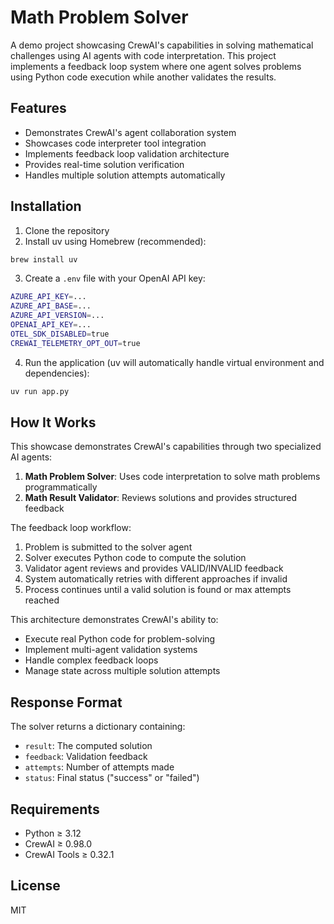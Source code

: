 # Math Problem Solver

A demo project showcasing CrewAI's capabilities in solving mathematical challenges using AI agents with code interpretation. This project implements a feedback loop system where one agent solves problems using Python code execution while another validates the results.

## Features

- Demonstrates CrewAI's agent collaboration system
- Showcases code interpreter tool integration
- Implements feedback loop validation architecture
- Provides real-time solution verification
- Handles multiple solution attempts automatically

## Installation

1. Clone the repository
2. Install uv using Homebrew (recommended):
```bash
brew install uv
```

3. Create a `.env` file with your OpenAI API key:
```bash
AZURE_API_KEY=...
AZURE_API_BASE=...
AZURE_API_VERSION=...
OPENAI_API_KEY=...
OTEL_SDK_DISABLED=true
CREWAI_TELEMETRY_OPT_OUT=true

```

4. Run the application (uv will automatically handle virtual environment and dependencies):
```bash
uv run app.py
```

## How It Works

This showcase demonstrates CrewAI's capabilities through two specialized AI agents:
1. **Math Problem Solver**: Uses code interpretation to solve math problems programmatically
2. **Math Result Validator**: Reviews solutions and provides structured feedback

The feedback loop workflow:
1. Problem is submitted to the solver agent
2. Solver executes Python code to compute the solution
3. Validator agent reviews and provides VALID/INVALID feedback
4. System automatically retries with different approaches if invalid
5. Process continues until a valid solution is found or max attempts reached

This architecture demonstrates CrewAI's ability to:
- Execute real Python code for problem-solving
- Implement multi-agent validation systems
- Handle complex feedback loops
- Manage state across multiple solution attempts

## Response Format

The solver returns a dictionary containing:
- `result`: The computed solution
- `feedback`: Validation feedback
- `attempts`: Number of attempts made
- `status`: Final status ("success" or "failed")

## Requirements

- Python ≥ 3.12
- CrewAI ≥ 0.98.0
- CrewAI Tools ≥ 0.32.1

## License

MIT
